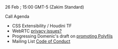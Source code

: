 26 Feb ; 15:00 GMT-5 (Zakim Standard)  

Call Agenda  

* CSS Extensibility / Houdini TF 
* WebRTC [privacy issues?](http://www.unhappyghost.com/2015/02/webrtc-killing-tor-vpn-ip-masking-privacy.html)
* Progressing Domenic's draft on [promoting Polyfils](https://code.stypi.com/domenic/Polyfills%20are%20Good%20Finding.md)
* Mailing List [Code of Conduct](https://github.com/w3ctag/w3ctag.github.io/blob/conducttweak/about/tagmlcode.md)
